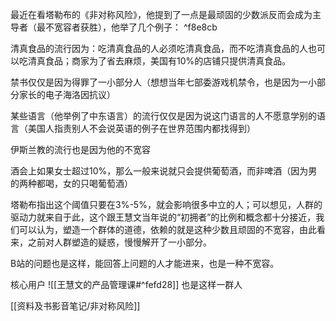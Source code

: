 最近在看塔勒布的《非对称风险》，他提到了一点是最顽固的少数派反而会成为主导者（最不宽容者获胜），他举了几个例子： ^f8e8cb

清真食品的流行因为：吃清真食品的人必须吃清真食品，而不吃清真食品的人也可以吃清真食品；商家为了省去麻烦，美国有10%的店铺只提供清真食品。

禁书仅仅是因为得罪了一小部分人（想想当年七部委游戏机禁令，也是因为一小部分家长的电子海洛因抗议）

某些语言（他举例了中东语言）的流行仅仅是因为说这门语言的人不愿意学别的语言（美国人指责别人不会说英语的例子在世界范围内都找得到）

伊斯兰教的流行也是因为他的不宽容

酒会上如果女士超过10%，那么一般来说就只会提供葡萄酒，而非啤酒（因为男的两种都喝，女的只喝葡萄酒）

塔勒布指出这个阈值只要在3%-5%，就会影响很多中立的人；可以想见，人群的驱动力就来自于此，这个跟王慧文当年说的“初拥者”的比例和概念都十分接近，我们可以认为，塑造一个群体的道德，依赖的就是这种少数且顽固的不宽容，由此看来，之前对人群塑造的疑惑，慢慢解开了一小部分。

B站的问题也是这样，能回答上问题的人才能进来，也是一种不宽容。

核心用户 ![[王慧文的产品管理课#^fefd28]] 也是这样一群人


[[资料及书影音笔记/非对称风险]]